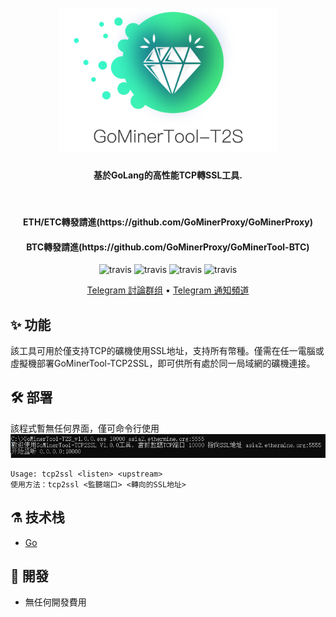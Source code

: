<h1 align="center">
  <br>
  <img src="https://raw.githubusercontent.com/GoMinerProxy/GoMinerTool-TCP2SSL/main/images/logo.png" width="350"/>
</h1>

<h4 align="center">基於GoLang的高性能TCP轉SSL工具. </h4>
</br>
<h4 align="center">ETH/ETC轉發請進(https://github.com/GoMinerProxy/GoMinerProxy)</h4>
<h4 align="center">BTC轉發請進(https://github.com/GoMinerProxy/GoMinerTool-BTC)</h4>
<p align="center">
  <a>
    <img src="https://img.shields.io/badge/Release-1.0.0_T2S-orgin.svg" alt="travis">
  </a>
  <a>
    <img src="https://img.shields.io/badge/Last_Update-2022_04_08-orgin.svg" alt="travis">
  </a>
  <a>
    <img src="https://img.shields.io/badge/Language-GoLang-green.svg" alt="travis">
  </a>
  <a>
    <img src="https://img.shields.io/badge/License-Apache-green.svg" alt="travis">
  </a>
</p>

<p align="center">
  <a href="https://t.me/+afVqEXnxtQAyNWNh">Telegram 討論群组</a> •
  <a href="https://t.me/go_minerproxy">Telegram 通知頻道</a>
</p>

## :sparkles: 功能
該工具可用於僅支持TCP的礦機使用SSL地址，支持所有幣種。僅需在任一電腦或虛擬機部署GoMinerTool-TCP2SSL，即可供所有處於同一局域網的礦機連接。

## :hammer_and_wrench: 部署
該程式暫無任何界面，僅可命令行使用
<img src="https://raw.githubusercontent.com/GoMinerProxy/GoMinerTool-TCP2SSL/main/images/use.jpg"/>
```shell
Usage: tcp2ssl <listen> <upstream>
使用方法：tcp2ssl <監聽端口> <轉向的SSL地址>
```

## :alembic: 技术栈
* [Go](https://golang.org/)

## :scroll: 開發
* 無任何開發費用
